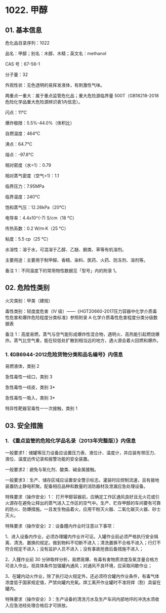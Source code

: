 # 1022. 甲醇

## 01. 基本信息

危化品目录序列：1022

品名：甲醇；别名：木醇、木精；英文名：methanol

CAS 号：67-56-1

分子量：32

外观性状：无色透明的易挥发液体，有刺激性气味。

两重点一重大：属于重点监管危化品；重大危险源临界量 500T（GB18218-2018危险化学品重大危险源辨识表1内信息）。

闪点：11℃

爆炸极限：5.5%-44.0%（体积比）

自燃温度：464℃

沸点：64.7℃

熔点：-97.8℃

相对密度（水=1）：0.79

相对蒸气密度（空气=1)：1.1

临界压力：7.95MPa

临界温度：240℃

饱和蒸气压：12.26kPa（20℃）

电导率：4.4x10^(-7) S/cm（18 ℃）

传热系数：0.2 W/m·K（25 ℃）

粘度：5.5 cp（25 ℃）

水溶性：溶于水，可混溶于乙醇、乙醚、酮类、苯等有机溶剂。

主要用途：主要用于制甲醛、香精、染料、医药、火药、防冻剂、溶剂等。

备注 1：不同温度下的常用物性数据见「型号」内的附录 1。

## 02. 危险性类别

火灾类别：甲类（建规）

毒性类别：轻度度危害（IV 级）——《HGT20660-2017压力容器中化学介质毒性危害和爆炸危险程度分类标准》参照附录 A 化学介质毒性危害程度分类分级数据表

备注 1：高度易燃，蒸气与空气能形成爆炸性混合物，遇明火、高热能引起燃烧爆炸。蒸气比空气重，能在较低处扩散到相当远的地方，遇火源会着火回燃和爆炸。

### 1. 《GB6944-2012危险货物分类和品名编号》内信息

易燃液体，类别 2 

急性毒性一经口，类别 3 

急性毒性一经皮，类别 3* 

急性毒性一吸入，类别 3*

特异性靶器官毒性一一次接触，类别 1

## 03. 安全措施

### 1. 《重点监管的危险化学品名录（2013年完整版）》内信息

一般要求1：储罐等压力设备应设置压力表、液位计、温度计，并应装有带压力、液位、温度远传记录和报警功能的安全装置。

一般要求2：避免与氧化剂、酸类、碱金属接触。

一般要求3：生产、储存区域应设置安全警示标志。灌装时应控制流速，且有接地装置防止静电积聚。配备相应品种和数量的消防器材及泄漏应急处理设备。

特殊要求（操作安全）1： 打开甲醇容器前，应确定工作区通风良好且无火花或引火源存在避免让释出的蒸气进入工作区的空气中。生产、贮存甲醇的车间要有可靠的防火、防爆措施。一且发生物品着火，应用干粉灭火器、二氧化碳灭火器、砂士灭火。

特殊要求（操作安全）2：设备饉内作业时注意以下事项：

1、进入设备内作业，必须办理罐内作业许可证。入罐作业前必须严格执行安全隔离、清洗、置换的规定。做到物料不切断不进入；清洗置换不合格不进入；行灯不符合规定不进入；没有监护人员不进入；没有事故抢救后备措施不进入；

2、入饉作业前 30 分钟取样分析，易燃易爆、有毒有害物质浓度及氧含量合格方可进入作业。视具体条件加强罐內通风；对通风不良环境，应采取间歇作业；

3、在罐内动火作业，除了执行动火规定外，还必须符合罐内作业条件，有毒气体浓度低于国家规定值，严禁向罐内充氧。焊工离开作业罐时不准将焊（割）具留在罐内。

特殊要求（操作安全）3：生产设备的清洗污水及生产车间内部地坪的冲洗水须收入应急池经处理合格后才可排放。
